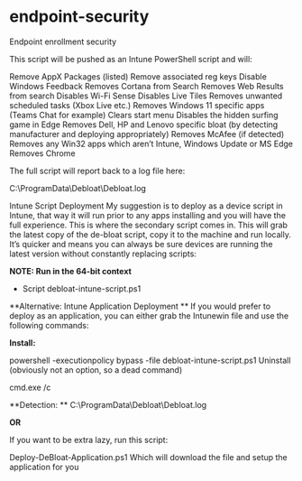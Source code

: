 # endpoint-security
Endpoint enrollment security

This script will be pushed as an Intune PowerShell script and will:

Remove AppX Packages (listed)
Remove associated reg keys
Disable Windows Feedback
Removes Cortana from Search
Removes Web Results from search
Disables Wi-Fi Sense
Disables Live Tiles
Removes unwanted scheduled tasks (Xbox Live etc.)
Removes Windows 11 specific apps (Teams Chat for example)
Clears start menu
Disables the hidden surfing game in Edge
Removes Dell, HP and Lenovo specific bloat (by detecting manufacturer and deploying appropriately)
Removes McAfee (if detected)
Removes any Win32 apps which aren’t Intune, Windows Update or MS Edge
Removes Chrome

The full script will report back to a log file here:

C:\ProgramData\Debloat\Debloat.log

Intune Script Deployment
My suggestion is to deploy as a device script in Intune, that way it will run prior to any apps installing and you will have the full experience. This is where the secondary script comes in. This will grab the latest copy of the de-bloat script, copy it to the machine and run locally. It’s quicker and means you can always be sure devices are running the latest version without constantly replacing scripts:

**NOTE: Run in the 64-bit context**
- Script debloat-intune-script.ps1

**Alternative: Intune Application Deployment
**
If you would prefer to deploy as an application, you can either grab the Intunewin file and use the following commands:

**Install:**

powershell -executionpolicy bypass -file debloat-intune-script.ps1
Uninstall (obviously not an option, so a dead command)

cmd.exe /c

**Detection:
**
C:\ProgramData\Debloat\Debloat.log

**OR**

If you want to be extra lazy, run this script:

Deploy-DeBloat-Application.ps1
Which will download the file and setup the application for you
